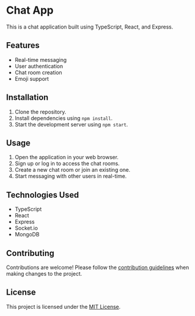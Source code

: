 # Chat App

This is a chat application built using TypeScript, React, and Express.

## Features

- Real-time messaging
- User authentication
- Chat room creation
- Emoji support

## Installation

1. Clone the repository.
2. Install dependencies using `npm install`.
3. Start the development server using `npm start`.

## Usage

1. Open the application in your web browser.
2. Sign up or log in to access the chat rooms.
3. Create a new chat room or join an existing one.
4. Start messaging with other users in real-time.

## Technologies Used

- TypeScript
- React
- Express
- Socket.io
- MongoDB

## Contributing

Contributions are welcome! Please follow the [contribution guidelines](CONTRIBUTING.md) when making changes to the project.

## License

This project is licensed under the [MIT License](LICENSE).
